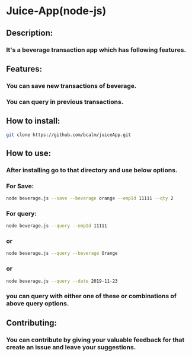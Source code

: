 # Juice-App(node-js)

## **Description**:

### It's a beverage transaction app which has following features.

## **Features**:

### You can save new transactions of beverage.

### You can query in previous transactions.

## **How to install**:

```bash
git clone https://github.com/bcalm/juiceApp.git
```

## **How to use**:

### After installing go to that directory and use below options.

### For Save:

```bash
node beverage.js --save --beverage orange --empId 11111 --qty 2
```

### For query:

```bash
node beverage.js --query --empId 11111
```

### or

```bash
node beverage.js --query --beverage Orange
```

### or

```bash
node beverage.js --query --date 2019-11-23
```

### you can query with either one of these or combinations of above query options.

## **Contributing**:

### You can contribute by giving your valuable feedback for that create an issue and leave your suggestions.
